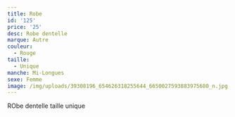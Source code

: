 ```yaml
---
title: Robe
id: '125'
price: '25'
desc: Robe dentelle
marque: Autre
couleur:
  - Rouge
taille:
  - Unique
manche: Mi-Longues
sexe: Femme
image: /img/uploads/39308196_654626318255644_6650027593883975680_n.jpg
---
```

RObe dentelle taille unique
